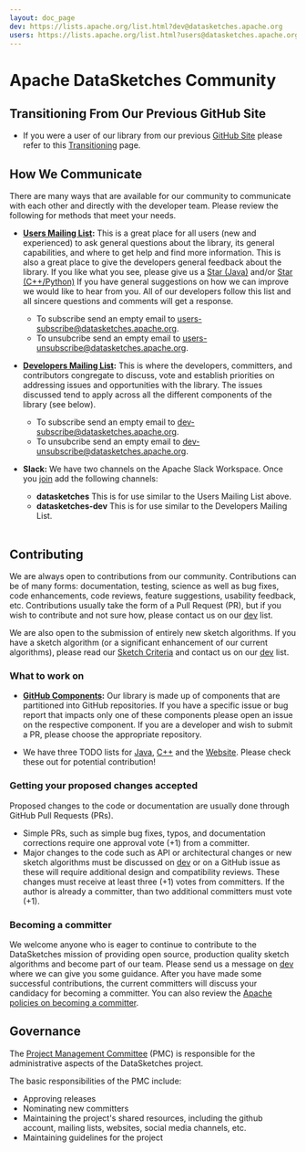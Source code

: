 ```yaml
---
layout: doc_page
dev: https://lists.apache.org/list.html?dev@datasketches.apache.org
users: https://lists.apache.org/list.html?users@datasketches.apache.org
---
```

<!--
    Licensed to the Apache Software Foundation (ASF) under one
    or more contributor license agreements.  See the NOTICE file
    distributed with this work for additional information
    regarding copyright ownership.  The ASF licenses this file
    to you under the Apache License, Version 2.0 (the
    "License"); you may not use this file except in compliance
    with the License.  You may obtain a copy of the License at

      http://www.apache.org/licenses/LICENSE-2.0

    Unless required by applicable law or agreed to in writing,
    software distributed under the License is distributed on an
    "AS IS" BASIS, WITHOUT WARRANTIES OR CONDITIONS OF ANY
    KIND, either express or implied.  See the License for the
    specific language governing permissions and limitations
    under the License.
-->

# Apache DataSketches Community

## Transitioning From Our Previous GitHub Site

* If you were a user of our library from our previous <a href="https://github.com/datasketches">GitHub Site</a> please refer to this <a href="{{site.docs_dir}}/Community/Transitioning.html">Transitioning</a> page.

## How We Communicate

There are many ways that are available for our community to communicate with each other and directly with the developer team.  Please review the following for methods that meet your needs.

* **[Users Mailing List]({{page.users}}):** This is a great place for all users (new and experienced) to ask general questions about the library, its general capabilities, and where to get help and find more information.  This is also a great place to give the developers general feedback about the library. If you like what you see, please give us a [Star (Java)](https://github.com/apache/incubator-datasketches-java) and/or [Star (C++/Python)](https://github.com/apache/incubator-datasketches-cpp) If you have general suggestions on how we can improve we would like to hear from you.  All of our developers follow this list and all sincere questions and comments will get a response.
  
    * To subscribe send an empty email to [users-subscribe@datasketches.apache.org](mailto:users-subscribe@datasketches.apache.org).
    * To unsubcribe send an empty email to [users-unsubscribe@datasketches.apache.org](mailto:users-unsubscribe@datasketches.apache.org).
  
* **[Developers Mailing List]({{page.dev}}):** This is where the developers, committers, and contributors congregate to discuss, vote and establish priorities on addressing issues and opportunities with the library. The issues discussed tend to apply across all the different components of the library (see below).

    * To subscribe send an empty email to [dev-subscribe@datasketches.apache.org](mailto:dev-subscribe@datasketches.apache.org).
    * To unsubcribe send an empty email to [dev-unsubscribe@datasketches.apache.org](mailto:dev-unsubscribe@datasketches.apache.org).

* **Slack:** We have two channels on the Apache Slack Workspace. Once you [join](https://s.apache.org/slack-invite) add the following channels:
    * **datasketches** This is for use similar to the Users Mailing List above.
    * **datasketches-dev** This is for use similar to the Developers Mailing List.
<br/><br/>


## Contributing

We are always open to contributions from our community.  Contributions can be of many forms: documentation, testing, science as well as bug fixes, code enhancements, code reviews, feature suggestions, usability feedback, etc. Contributions usually take the form of a Pull Request (PR), but if you wish to contribute and not sure how, please contact us on our [dev]({{page.dev}}) list.  

We are also open to the submission of entirely new sketch algorithms.  If you have a sketch algorithm (or a significant enhancement of our current algorithms), please read our [Sketch Criteria]({{site.docs_dir}}/Architecture/SketchCriteria.html) and contact us on our [dev]({{page.dev}}) list.

### What to work on
* **[GitHub Components]({{site.docs_dir}}/Architecture/Components.html):** Our library is made up of components that are partitioned into GitHub repositories. If you have a specific issue or bug report that impacts only one of these components please open an issue on the respective component. If you are a developer and wish to submit a PR, please choose the appropriate repository.

* We have three TODO lists for [Java](https://github.com/apache/incubator-datasketches-java/projects/1), [C++](https://github.com/apache/incubator-datasketches-cpp/projects/1) and the [Website](https://github.com/apache/incubator-datasketches-website/projects/1). Please check these out for potential contribution!

### Getting your proposed changes accepted

Proposed changes to the code or documentation are usually done through GitHub Pull Requests (PRs).

* Simple PRs, such as simple bug fixes, typos, and documentation corrections require one approval vote (+1) from a committer.
* Major changes to the code such as API or architectural changes or new sketch algorithms must be discussed on [dev]({{page.dev}}) or on a GitHub issue as these will require additional design and compatibility reviews. These changes must receive at least three (+1) votes from committers. If the author is already a committer, than two additional committers must vote (+1). 

### Becoming a committer
We welcome anyone who is eager to continue to contribute to the DataSketches mission of providing open source, production quality sketch algorithms and become part of our team.  Please send us a message on [dev]({{page.dev}}) where we can give you some guidance.  After you have made some successful contributions, the current committers will discuss your candidacy for becoming a committer.  You can also review the [Apache policies on becoming a committer](https://community.apache.org/contributors/index.html).

## Governance
The [Project Management Committee](https://www.apache.org/foundation/how-it-works.html) (PMC) is responsible for the administrative aspects of the DataSketches project.

The basic responsibilities of the PMC include:

* Approving releases
* Nominating new committers
* Maintaining the project's shared resources, including the github account, mailing lists, websites, social media channels, etc.
* Maintaining guidelines for the project